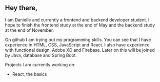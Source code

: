## Hey there,

I am Danielle and currently a frontend and backend developer student. I hope to finish the frontend study at the end of May and the backend study at the end of November.

On github I am trying out my programming skills. You can see that I have experience in HTML, CSS, JavaScript and React. I also have experience with functional design, Adobe XD and Firebase. Later on this will be joined by Java, database and Spring Boot.

Projects I am currently working on:
- React, the basics